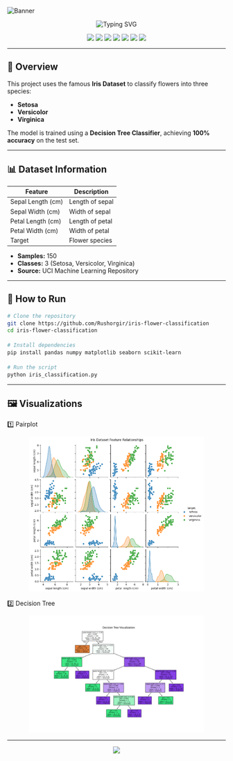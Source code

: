 <!-- HEADER BANNER -->
![Banner](https://capsule-render.vercel.app/api?type=waving&color=0:ff99cc,100:ff3399&height=200&section=header&text=Iris%20Flower%20Classification&fontSize=40&fontColor=ffffff&animation=fadeIn&fontAlignY=35)

<!-- ANIMATED TAGLINE -->
<p align="center">
  <img src="https://readme-typing-svg.herokuapp.com?font=Fira+Code&pause=1000&color=F72672&center=true&vCenter=true&width=500&lines=Predicting+flowers+with+Machine+Learning;Decision+Trees+in+Action;100%25+Accuracy+on+Iris+Dataset" alt="Typing SVG" />
</p>

<!-- TECH BADGES -->
<p align="center">
  <img src="https://img.shields.io/badge/Python-3.8%2B-blue?style=flat-square&logo=python&logoColor=white">
  <img src="https://img.shields.io/badge/Pandas-Data%20Analysis-yellow?style=flat-square&logo=pandas&logoColor=white">
  <img src="https://img.shields.io/badge/NumPy-Numerical%20Computing-orange?style=flat-square&logo=numpy&logoColor=white">
  <img src="https://img.shields.io/badge/Matplotlib-Visualization-green?style=flat-square&logo=matplotlib&logoColor=white">
  <img src="https://img.shields.io/badge/Seaborn-Statistical%20Plots-teal?style=flat-square&logo=seaborn&logoColor=white">
  <img src="https://img.shields.io/badge/Scikit--Learn-ML%20Library-red?style=flat-square&logo=scikit-learn&logoColor=white">
  <img src="https://img.shields.io/badge/Status-Completed-success?style=flat-square">
</p>

---

## 📌 Overview
This project uses the famous **Iris Dataset** to classify flowers into three species:
- **Setosa**
- **Versicolor**
- **Virginica**

The model is trained using a **Decision Tree Classifier**, achieving **100% accuracy** on the test set.

---

## 📊 Dataset Information
| Feature            | Description         |
|--------------------|---------------------|
| Sepal Length (cm)  | Length of sepal     |
| Sepal Width (cm)   | Width of sepal      |
| Petal Length (cm)  | Length of petal     |
| Petal Width (cm)   | Width of petal      |
| Target             | Flower species      |

- **Samples:** 150  
- **Classes:** 3 (Setosa, Versicolor, Virginica)  
- **Source:** UCI Machine Learning Repository

---

## 🚀 How to Run
```bash
# Clone the repository
git clone https://github.com/Rushorgir/iris-flower-classification
cd iris-flower-classification

# Install dependencies
pip install pandas numpy matplotlib seaborn scikit-learn

# Run the script
python iris_classification.py
```
---

## 🖼️ Visualizations
1️⃣ Pairplot
<p align="center">
  <img src="iris_pairplot.png" width="80%">
</p>

2️⃣ Decision Tree
<p align="center">
  <img src="iris_decision_tree.png" width="80%">
</p>

---

<p align="center">
  <img src="https://capsule-render.vercel.app/api?type=waving&color=ff69b4&height=100&section=footer"/>
</p>
